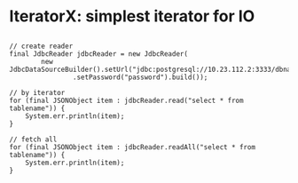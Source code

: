 # IteratorX: simplest iterator for IO

## 	
	// create reader
	final JdbcReader jdbcReader = new JdbcReader(
			new JdbcDataSourceBuilder().setUrl("jdbc:postgresql://10.23.112.2:3333/dbname").setUser("username")
					.setPassword("password").build());
	
	// by iterator
	for (final JSONObject item : jdbcReader.read("select * from tablename")) {
		System.err.println(item);
	}
	
	// fetch all
	for (final JSONObject item : jdbcReader.readAll("select * from tablename")) {
		System.err.println(item);
	}
